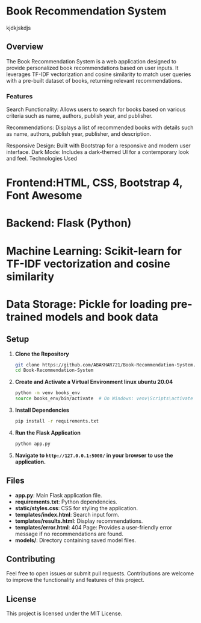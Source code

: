 # Book Recommendation System
kjdkjskdjs
## Overview

The Book Recommendation System is a web application designed to provide personalized book recommendations based on user inputs. It leverages TF-IDF vectorization and cosine similarity to match user queries with a pre-built dataset of books, returning relevant recommendations.

### Features
Search Functionality: Allows users to search for books based on various criteria 
such as name, authors, publish year, and publisher.

Recommendations: Displays a list of recommended books with details such as name, 
authors, publish year, publisher, and description.

Responsive Design: Built with Bootstrap for a responsive and modern user interface.
Dark Mode: Includes a dark-themed UI for a contemporary look and feel.
Technologies Used

# Frontend:HTML, CSS, Bootstrap 4, Font Awesome
# Backend: Flask (Python)
# Machine Learning: Scikit-learn for TF-IDF vectorization and cosine similarity
# Data Storage: Pickle for loading pre-trained models and book data

## Setup

1. **Clone the Repository**

    ```bash
    git clone https://github.com/ABAKHAR721/Book-Recommendation-System.git
    cd Book-Recommendation-System
    ```

2. **Create and Activate a Virtual Environment linux ubuntu 20.04**

    ```bash
    python -m venv books_env
    source books_env/bin/activate  # On Windows: venv\Scripts\activate
    ```

3. **Install Dependencies**

    ```bash
    pip install -r requirements.txt
    ```

4. **Run the Flask Application**

    ```bash
    python app.py
    ```

5. **Navigate to `http://127.0.0.1:5000/` in your browser to use the application.**

## Files

- **app.py**: Main Flask application file.
- **requirements.txt**: Python dependencies.
- **static/styles.css**: CSS for styling the application.
- **templates/index.html**: Search input form.
- **templates/results.html**: Display recommendations.
- **templates/error.html**: 404 Page: Provides a user-friendly error message if no recommendations are found.
- **models/**: Directory containing saved model files.

## Contributing

Feel free to open issues or submit pull requests. Contributions are welcome to improve the functionality and features of this project.


## License

This project is licensed under the MIT License.
